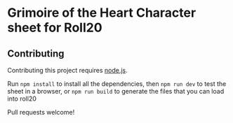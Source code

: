 # Grimoire of the Heart Character sheet for Roll20

## Contributing

Contributing this project requires [node.js](https://nodejs.org).

Run `npm install` to install all the dependencies, then `npm run dev` to test the sheet in a browser, or `npm run build` to generate the files that you can load into roll20

Pull requests welcome!